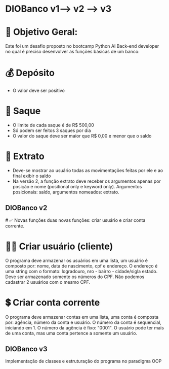 <h1>DIOBanco v1--> v2 --> v3</h1>

# 🎯 Objetivo Geral:
Este foi um desafio proposto no bootcamp Python AI Back-end developer no qual é preciso desenvolver as funções básicas de um banco:

# 💰 Depósito
- O valor deve ser positivo

# 💸 Saque
- O limite de cada saque é de R$ 500,00
- Só podem ser feitos 3 saques por dia
- O valor do saque deve ser maior que R$ 0,00 e menor que o saldo

# 🧾 Extrato
- Deve-se mostrar ao usuário todas as movimentações feitas por ele e ao final exibir o saldo
- Na versão 2, a função extrato deve receber os argumentos apenas por posição e nome (positional only e keyword only). Argumentos posicionais: saldo, argumentos nomeados: extrato.

<h2>DIOBanco v2</h2>
# ✅ Novas funções
duas novas funções: criar usuário e criar conta corrente.

# 🧍‍♂️ Criar usuário (cliente)
O programa deve armazenar os usuários em uma lista, um usuário é composto por: nome, data de nascimento, cpf e endereço. O endereço é uma string com o formato: logradouro, nro - bairro - cidade/sigla estado. Deve ser armazenado somente os números do CPF. Não podemos cadastrar 2 usuários com o mesmo CPF.

# 💲 Criar conta corrente
O programa deve armazenar contas em uma lista, uma conta é composta por: agência, número da conta e usuário. O número da conta é sequencial, iniciando em 1. O número da agência é fixo: "0001". O usuário pode ter mais de uma conta, mas uma conta pertence a somente um usuário.

<h2>DIOBanco v3</h2>

Implementação de classes e estruturação do programa no paradigma OOP